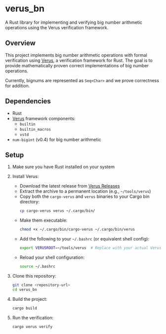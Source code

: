 # verus_bn

A Rust library for implementing and verifying big number arithmetic operations using the Verus verification framework.

## Overview

This project implements big number arithmetic operations with formal verification using [Verus](https://github.com/verus-lang/verus), a verification framework for Rust. The goal is to provide mathematically proven correct implementations of big number operations.

Currently, bignums are represented as `Seq<Char>` and we prove correctness for addition. 

## Dependencies

- Rust
- [Verus](https://github.com/verus-lang/verus) framework components:
  - `builtin`
  - `builtin_macros`
  - `vstd`
- `num-bigint` (v0.4) for big number arithmetic

## Setup

1. Make sure you have Rust installed on your system

2. Install Verus:
   - Download the latest release from [Verus Releases](https://github.com/verus-lang/verus/releases)
   - Extract the archive to a permanent location (e.g., `~/tools/verus`)
   - Copy both the `cargo-verus` and `verus` binaries to your Cargo bin directory:
     ```bash
     cp cargo-verus verus ~/.cargo/bin/
     ```
   - Make them executable:
     ```bash
     chmod +x ~/.cargo/bin/cargo-verus ~/.cargo/bin/verus
     ```
   - Add the following to your `~/.bashrc` (or equivalent shell config):
     ```bash
     export VERUSROOT=~/tools/verus  # Replace with your actual Verus directory path
     ```
   - Reload your shell configuration:
     ```bash
     source ~/.bashrc
     ```

3. Clone this repository:
   ```bash
   git clone <repository-url>
   cd verus_bn
   ```

4. Build the project:
   ```bash
   cargo build
   ```

5. Run the verification:
   ```bash
   cargo verus verify
   ```
